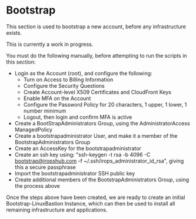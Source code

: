 # Bootstrap

This section is used to bootstrap a new account, before any infrastructure exists.

This is currently a work in progress.

You must do the following manually, before attempting to run the scripts in this section:
- Login as the Account (root), and configure the following:
  - Turn on Access to Billing Information
  - Configure the Security Questions
  - Create Account-level X509 Certificates and CloudFront Keys
  - Enable MFA on the Account
  - Configure the Password Policy for 20 characters, 1 upper, 1 lower, 1 number minimum
  - Logout, then login and confirm MFA is active
- Create a BootStrapAdministrators Group, using the AdministratorAccess ManagedPolicy
- Create a bootstrapadministrator User, and make it a member of the BootstrapAdministrators Group
- Create an AccessKey for the bootstrapadministrator
- Create an ssh key using: "ssh-keygen -t rsa -b 4096 -C bootstrap@iropshub.com -f ~/.ssh/irops_administrator_id_rsa",
  giving this a secure passphrase
- Import the bootstrapadministrator SSH public key
- Create additional members of the BootstrapAdministrators Group, using the process above

Once the steps above have been created, we are ready to create an initial Bootstrap-LinuxBastion Instance,
which can then be used to install all remaining infrastructure and applications.
